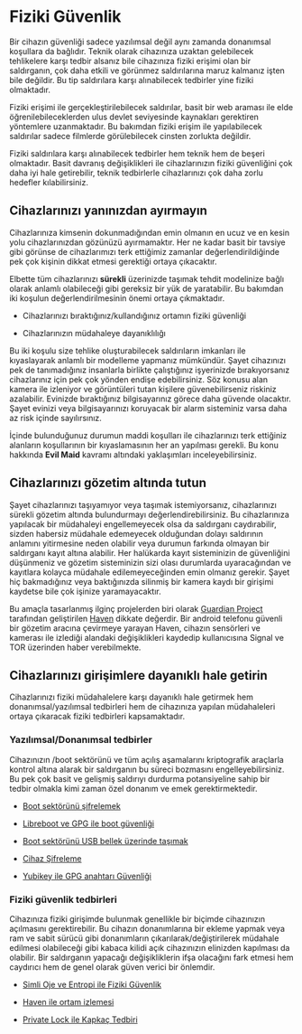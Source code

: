 # Fiziki Güvenlik

<!-- toc -->

Bir cihazın güvenliği sadece yazılımsal değil aynı zamanda donanımsal koşullara da bağlıdır. Teknik olarak cihazınıza uzaktan gelebilecek tehlikelere karşı tedbir alsanız bile cihazınıza fiziki erişimi olan bir saldırganın, çok daha etkili ve görünmez saldırılarına maruz kalmanız işten bile değildir. Bu tip saldırılara karşı alınabilecek tedbirler yine fiziki olmaktadır.

Fiziki erişimi ile gerçekleştirilebilecek saldırılar, basit bir web araması ile elde öğrenilebileceklerden ulus devlet seviyesinde kaynakları gerektiren yöntemlere uzanmaktadır. Bu bakımdan fiziki erişim ile yapılabilecek saldırılar sadece filmlerde görülebilecek cinsten zorlukta değildir.

Fiziki saldırılara karşı alınabilecek tedbirler hem teknik hem de beşeri olmaktadır. Basit davranış değişiklikleri ile cihazlarınızın fiziki güvenliğini çok daha iyi hale getirebilir, teknik tedbirlerle cihazlarınızı çok daha zorlu hedefler kılabilirsiniz.

## Cihazlarınızı yanınızdan ayırmayın

Cihazlarınıza kimsenin dokunmadığından emin olmanın en ucuz ve en kesin yolu cihazlarınızdan gözünüzü ayırmamaktır. Her ne kadar basit bir tavsiye gibi görünse de cihazlarımızı terk ettiğimiz zamanlar değerlendirildiğinde pek çok kişinin dikkat etmesi gerektiği ortaya çıkacaktır.

Elbette tüm cihazlarınızı **sürekli** üzerinizde taşımak tehdit modelinize bağlı olarak anlamlı olabileceği gibi gereksiz bir yük de yaratabilir. Bu bakımdan iki koşulun değerlendirilmesinin önemi ortaya çıkmaktadır.

* Cihazlarınızı bıraktığınız/kullandığınız ortamın fiziki güvenliği

* Cihazlarınızın müdahaleye dayanıklılığı

Bu iki koşulu size tehlike oluşturabilecek saldırıların imkanları ile kıyaslayarak anlamlı bir modelleme yapmanız mümkündür. Şayet cihazınızı pek de tanımadığınız insanlarla birlikte çalıştığınız işyerinizde bırakıyorsanız cihazlarınız için pek çok yönden endişe edebilirsiniz. Söz konusu alan kamera ile izleniyor ve görüntüleri tutan kişilere güvenebilirseniz riskiniz azalabilir. Evinizde bıraktığınız bilgisayarınız görece daha güvende olacaktır. Şayet evinizi veya bilgisayarınızı koruyacak bir alarm sisteminiz varsa daha az risk içinde sayılırsınız.

İçinde bulunduğunuz durumun maddi koşulları ile cihazlarınızı terk ettiğiniz alanların koşullarının bir kıyaslamasının her an yapılması gerekli. Bu konu hakkında **Evil Maid** kavramı altındaki yaklaşımları inceleyebilirsiniz.

## Cihazlarınızı gözetim altında tutun

Şayet cihazlarınızı taşıyamıyor veya taşımak istemiyorsanız, cihazlarınızı sürekli gözetim altında bulundurmayı değerlendirebilirsiniz. Bu cihazlarınıza yapılacak bir müdahaleyi engellemeyecek olsa da saldırganı caydırabilir, sizden habersiz müdahale edemeyecek olduğundan dolayı saldırının anlamını yitirmesine neden olabilir veya durumun farkında olmayan bir saldırganı kayıt altına alabilir. Her halükarda kayıt sisteminizin de güvenliğini düşünmeniz ve gözetim sisteminizin sizi olası durumlarda uyaracağından ve kayıtlara kolayca müdahale edilemeyeceğinden emin olmanız gerekir. Şayet hiç bakmadığınız veya baktığınızda silinmiş bir kamera kaydı bir girişimi kaydetse bile çok işinize yaramayacaktır.

Bu amaçla tasarlanmış ilginç projelerden biri olarak [Guardian Project](https://guardianproject.info/) tarafından geliştirilen [Haven](https://github.com/guardianproject/haven/releases) dikkate değerdir. Bir android telefonu güvenli bir gözetim aracına çevirmeye yarayan Haven, cihazın sensörleri ve kamerası ile izlediği alandaki değişiklikleri kaydedip kullanıcısına Signal ve TOR üzerinden haber verebilmekte.

## Cihazlarınızı girişimlere dayanıklı hale getirin

Cihazlarınızı fiziki müdahalelere karşı dayanıklı hale getirmek hem donanımsal/yazılımsal tedbirleri hem de cihazınıza yapılan müdahaleleri ortaya çıkaracak fiziki tedbirleri kapsamaktadır.

### Yazılımsal/Donanımsal tedbirler

Cihazınızın /boot sektörünü ve tüm açılış aşamalarını kriptografik araçlarla kontrol altına alarak bir saldırganın bu süreci bozmasını engelleyebilirsiniz. Bu pek çok basit ve gelişmiş saldırıyı durdurma potansiyeline sahip bir tedbir olmakla kimi zaman özel donanım ve emek gerektirmektedir. 

* [Boot sektörünü şifrelemek](../cihaz_guvenligi/sifreli_boot.md)

* [Libreboot ve GPG ile boot güvenliği](../cihaz_guvenligi/libreboot_grub.md)

* [Boot sektörünü USB bellek üzerinde taşımak](../cihaz_guvenligi/usb_grub.md)

* [Cihaz Şifreleme](../cihaz_guvenligi/cihaz_sifreleme.md)

* [Yubikey ile GPG anahtarı Güvenliği]()

### Fiziki güvenlik tedbirleri

Cihazınıza fiziki girişimde bulunmak genellikle bir biçimde cihazınızın açılmasını gerektirebilir. Bu cihazın donanımlarına bir ekleme yapmak veya ram ve sabit sürücü gibi donanımların çıkarılarak/değiştirilerek müdahale edilmesi olabileceği gibi kabaca kilidi açık cihazınızın elinizden kapılması da olabilir. Bir saldırganın yapacağı değişikliklerin ifşa olacağını fark etmesi hem caydırıcı hem de genel olarak güven verici bir önlemdir.

* [Simli Oje ve Entropi ile Fiziki Güvenlik](oje.md)

* [Haven ile ortam izlemesi](haven.md)

* [Private Lock ile Kapkaç Tedbiri](private_lock.md)










